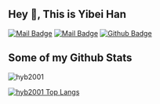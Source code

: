 ## Hey 👋, This is Yibei Han

[![Mail Badge](https://img.shields.io/badge/-hanyibei@umich.edu-c14438?style=flat&logo=Gmail&logoColor=white&link=mailto:hanyibei@umich.edu)](mailto:hanyibei@umich.edu) [![Mail Badge](https://img.shields.io/badge/-hyb_2001@sjtu.edu.cn-c14438?style=flat&link=mailto:hyb_2001@sjtu.edu.cn)](mailto:hyb_2001@sjtu.edu.cn)  [![Github Badge](https://img.shields.io/badge/-hyb2001-grey?style=flat&logo=github&logoColor=white&link=https://github.com/hyb2001/)](https://www.github.com/hyb2001)
## Some of my Github Stats
<p align=left> <img src=https://komarev.com/ghpvc/?username=hyb2001 alt=hyb2001 /> </p>

<!-- [![hyb2001's GitHub stats](https://github-readme-stats.vercel.app/api?username=hyb2001&count_private=true)](https://github.com/hyb2001/github-readme-stats) -->
[![hyb2001 Top Langs](https://github-readme-stats.vercel.app/api/top-langs/?username=hyb2001&layout=default&langs_count=10&count_private=true)](https://github.com/arribass/github-readme-stats)

<!-- Languages and Tools:

<code><img height="20" src="https://raw.githubusercontent.com/github/explore/80688e429a7d4ef2fca1e82350fe8e3517d3494d/topics/java/java.png" alt="java"></code>
<code><img height="20" src="https://raw.githubusercontent.com/github/explore/80688e429a7d4ef2fca1e82350fe8e3517d3494d/topics/python/python.png" alt="python"></code>
<code><img height="20" src="https://raw.githubusercontent.com/github/explore/80688e429a7d4ef2fca1e82350fe8e3517d3494d/topics/cpp/cpp.png" alt="cpp"></code> -->


<!--
is a ✨ _special_ ✨ repository because its `README.md` (this file) appears on your GitHub profile.

Here are some ideas to get you started:

- 🔭 I’m currently working on ...
- 🌱 I’m currently learning ...
- 👯 I’m looking to collaborate on ...
- 🤔 I’m looking for help with ...
- 💬 Ask me about ...
- 📫 How to reach me: ...
- 😄 Pronouns: ...
- ⚡ Fun fact: ...
-->

